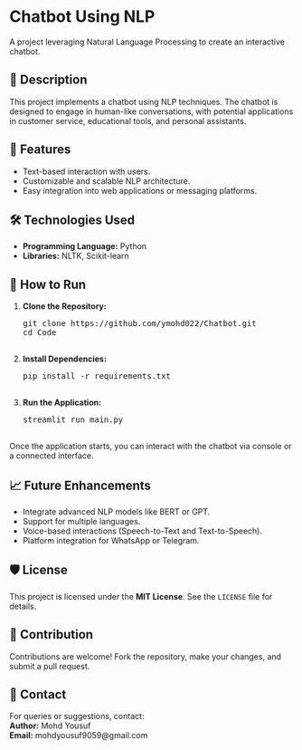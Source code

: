 <h1>Chatbot Using NLP</h1>
    <p>A project leveraging Natural Language Processing to create an interactive chatbot.</p>
    <h2>📄 Description</h2>
    <p>
        This project implements a chatbot using NLP techniques. The chatbot is designed to engage in human-like conversations,
        with potential applications in customer service, educational tools, and personal assistants.
    </p>
    <h2>🌟 Features</h2>
    <ul>
        <li>Text-based interaction with users.</li>
        <li>Customizable and scalable NLP architecture.</li>
        <li>Easy integration into web applications or messaging platforms.</li>
    </ul>
    <h2>🛠️ Technologies Used</h2>
    <ul>
        <li><b>Programming Language:</b> Python</li>
        <li><b>Libraries:</b> NLTK, Scikit-learn</li>
    </ul>
    <h2>🚀 How to Run</h2>
    <ol>
        <li><b>Clone the Repository:</b></li>
        <pre>
git clone https://github.com/ymohd022/Chatbot.git
cd Code
        </pre>
        <li><b>Install Dependencies:</b></li>
        <pre>
pip install -r requirements.txt
        </pre>
        <li><b>Run the Application:</b></li>
        <pre>
streamlit run main.py
        </pre>
    </ol>
    <p>Once the application starts, you can interact with the chatbot via console or a connected interface.</p>
    <h2>📈 Future Enhancements</h2>
    <ul>
        <li>Integrate advanced NLP models like BERT or GPT.</li>
        <li>Support for multiple languages.</li>
        <li>Voice-based interactions (Speech-to-Text and Text-to-Speech).</li>
        <li>Platform integration for WhatsApp or Telegram.</li>
    </ul>
    <h2>🛡️ License</h2>
    <p>This project is licensed under the <b>MIT License</b>. See the <code>LICENSE</code> file for details.</p>
    <h2>🤝 Contribution</h2>
    <p>
        Contributions are welcome! Fork the repository, make your changes, and submit a pull request.
    </p>
    <h2>📨 Contact</h2>
    <p>
        For queries or suggestions, contact:<br>
        <b>Author:</b> Mohd Yousuf<br>
        <b>Email:</b> mohdyousuf9059@gmail.com
    </p>
</body>
</html>
